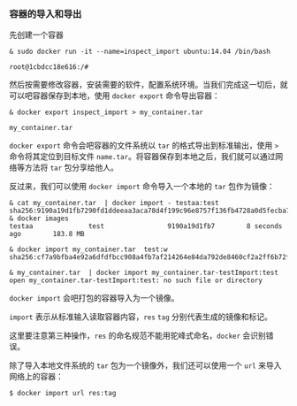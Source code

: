 ### 容器的导入和导出

先创建一个容器
```
& sudo docker run -it --name=inspect_import ubuntu:14.04 /bin/bash

root@1cbdcc18e616:/# 
```
然后按需要修改容器，安装需要的软件，配置系统环境。当我们完成这一切后，就可以吧容器保存到本地，使用 `docker export` 命令导出容器：
```
& docker export inspect_import > my_container.tar 

my_container.tar
``` 
`docker export` 命令会吧容器的文件系统以 `tar` 的格式导出到标准输出，使用 `>` 命令将其定位到目标文件 `name.tar`。将容器保存到本地之后，我们就可以通过网络等方法将 `tar` 包分享给他人。  

反过来，我们可以使用 `docker import` 命令导入一个本地的 `tar` 包作为镜像：
```
& cat my_container.tar  | docker import - testaa:test
sha256:9190a19d1fb7290fd1ddeeaa3aca78d4f199c96e8757f136fb4728a0d5fecba7
& docker images
testaa              test                9190a19d1fb7        8 seconds ago        183.8 MB

& docker import my_container.tar  test:w
sha256:cf7a9bfba4e92a6dfdfbcc908a4fb7af214264e84da792de8460cf2a2ff6b72f

& my_container.tar  | docker import my_container.tar-testImport:test
open my_container.tar-testImport:test: no such file or directory
```
`docker import` 会吧打包的容器导入为一个镜像。  

`import` 表示从标准输入读取容器内容，`res` `tag` 分别代表生成的镜像和标记。  

这里要注意第三种操作，`res` 的命名规范不能用驼峰式命名，`docker` 会识别错误。 

除了导入本地文件系统的 `tar` 包为一个镜像外，我们还可以使用一个 `url` 来导入网络上的容器：
```
$ docker import url res:tag
```
